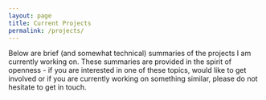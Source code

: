 ```yaml
---
layout: page
title: Current Projects
permalink: /projects/
---
```


Below are brief (and somewhat technical) summaries of the projects I am currently working on. These summaries are provided in the spirit of openness - if you are interested in one of these topics, would like to get involved or if you are currently working on something similar, please do not hesitate to get in touch.


